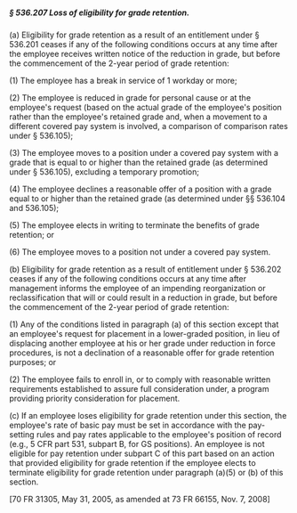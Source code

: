##### § 536.207 Loss of eligibility for grade retention. #####

(a) Eligibility for grade retention as a result of an entitlement under § 536.201 ceases if any of the following conditions occurs at any time after the employee receives written notice of the reduction in grade, but before the commencement of the 2-year period of grade retention:

(1) The employee has a break in service of 1 workday or more;

(2) The employee is reduced in grade for personal cause or at the employee's request (based on the actual grade of the employee's position rather than the employee's retained grade and, when a movement to a different covered pay system is involved, a comparison of comparison rates under § 536.105);

(3) The employee moves to a position under a covered pay system with a grade that is equal to or higher than the retained grade (as determined under § 536.105), excluding a temporary promotion;

(4) The employee declines a reasonable offer of a position with a grade equal to or higher than the retained grade (as determined under §§ 536.104 and 536.105);

(5) The employee elects in writing to terminate the benefits of grade retention; or

(6) The employee moves to a position not under a covered pay system.

(b) Eligibility for grade retention as a result of entitlement under § 536.202 ceases if any of the following conditions occurs at any time after management informs the employee of an impending reorganization or reclassification that will or could result in a reduction in grade, but before the commencement of the 2-year period of grade retention:

(1) Any of the conditions listed in paragraph (a) of this section except that an employee's request for placement in a lower-graded position, in lieu of displacing another employee at his or her grade under reduction in force procedures, is not a declination of a reasonable offer for grade retention purposes; or

(2) The employee fails to enroll in, or to comply with reasonable written requirements established to assure full consideration under, a program providing priority consideration for placement.

(c) If an employee loses eligibility for grade retention under this section, the employee's rate of basic pay must be set in accordance with the pay-setting rules and pay rates applicable to the employee's position of record (e.g., 5 CFR part 531, subpart B, for GS positions). An employee is not eligible for pay retention under subpart C of this part based on an action that provided eligibility for grade retention if the employee elects to terminate eligibility for grade retention under paragraph (a)(5) or (b) of this section.

[70 FR 31305, May 31, 2005, as amended at 73 FR 66155, Nov. 7, 2008]